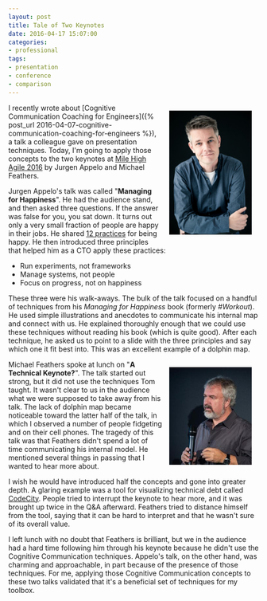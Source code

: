 ```yaml
---
layout: post
title: Tale of Two Keynotes
date: 2016-04-17 15:07:00
categories:
- professional
tags:
- presentation
- conference
- comparison
---
```


<div style="float:right; margin:1em; width:33%; text-align: center">
  <img src="/assets/jurgen-appelo.jpg"/>
</div>

I recently wrote about [Cognitive Communication Coaching for Engineers]({% post_url 2016-04-07-cognitive-communication-coaching-for-engineers %}), a
talk a colleague gave on presentation techniques. Today, I'm going to apply
those concepts to the two keynotes at [Mile High Agile 2016](http://milehighagile.org/)
by Jurgen Appelo and Michael Feathers.

Jurgen Appelo's talk was called "**Managing for Happiness**". He had the
audience stand, and then asked three questions. If the answer was false for you,
you sat down. It turns out only a very small fraction of people are happy in
their jobs. He shared [12 practices](http://m30.me/twelve-steps) for being
happy. He then introduced three principles that helped him as a CTO apply these
practices:

* Run experiments, not frameworks
* Manage systems, not people
* Focus on progress, not on happiness

These three were his walk-aways. The bulk of the talk focused on a handful of
techniques from his _Managing for Happiness_ book (formerly _#Workout_). He used
simple illustrations and anecdotes to communicate his internal map and connect
with us. He explained thoroughly enough that we could use these techniques
without reading his book (which is quite good). After each technique, he asked
us to point to a slide with the three principles and say which one it fit best
into. This was an excellent example of a dolphin map.

<div style="float:right; margin:1em; width:33%; text-align: center">
  <img src="/assets/michael-feathers.jpg"/>
</div>

Michael Feathers spoke at lunch on "**A Technical Keynote?**". The talk started out
strong, but it did not use the techniques Tom taught. It wasn't clear to us in
the audience what we were supposed to take away from his talk. The lack of
dolphin map became noticeable toward the latter half of the talk, in which I
observed a number of people fidgeting and on their cell phones. The tragedy of
this talk was that Feathers didn't spend a lot of time communicating his
internal model. He mentioned several things in passing that I wanted to hear
more about.

I wish he would have introduced half the concepts and gone into greater depth. A
glaring example was a tool for visualizing technical debt called
[CodeCity](http://wettel.github.io/codecity.html). People tried to interrupt the
keynote to hear more, and it was brought up twice in the Q&A afterward. Feathers
tried to distance himself from the tool, saying that it can be hard to interpret
and that he wasn't sure of its overall value.

I left lunch with no doubt that Feathers is brilliant, but we in the audience
had a hard time following him through his keynote because he didn't use the
Cognitive Communication techniques. Appelo's talk, on the other hand, was
charming and approachable, in part because of the presence of those techniques.
For me, applying those Cognitive Communication concepts to these two talks
validated that it's a beneficial set of techniques for my toolbox.
